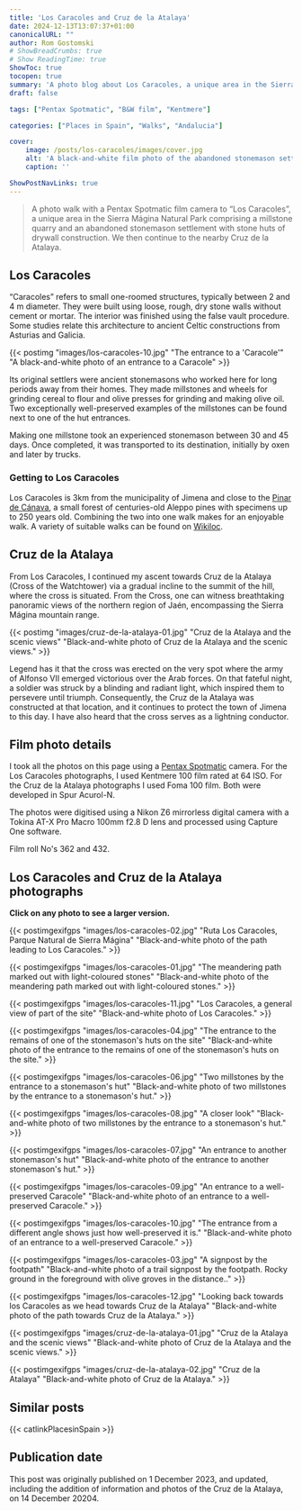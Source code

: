 ```yaml
---
title: 'Los Caracoles and Cruz de la Atalaya'
date: 2024-12-13T13:07:37+01:00
canonicalURL: ""
author: Rom Gostomski
# ShowBreadCrumbs: true
# Show ReadingTime: true
ShowToc: true
tocopen: true
summary: 'A photo blog about Los Caracoles, a unique area in the Sierra Mágina Natural Park, comprising a millstone quarry with an abandoned stonemason settlement and the nearby Cruz de la Atalaya.'
draft: false

tags: ["Pentax Spotmatic", "B&W film", "Kentmere"]

categories: ["Places in Spain", "Walks", "Andalucia"]

cover:
    image: /posts/los-caracoles/images/cover.jpg
    alt: 'A black-and-white film photo of the abandoned stonemason settlement at Los Caracoles'
    caption: ''

ShowPostNavLinks: true
---
```

> A photo walk with a Pentax Spotmatic film camera to “Los Caracoles”, a unique area in the Sierra Mágina Natural Park comprising a millstone quarry and an abandoned stonemason settlement with stone huts of drywall construction. We then continue to the nearby Cruz de la Atalaya.

## Los Caracoles

“Caracoles” refers to small one-roomed structures, typically between 2 and 4 m diameter. They were built using loose, rough, dry stone walls without cement or mortar. The interior was finished using the false vault procedure. Some studies relate this architecture to ancient Celtic constructions from Asturias and Galicia.

{{< postimg "images/los-caracoles-10.jpg" 
"The entrance to a 'Caracole'" 
"A black-and-white photo of an entrance to a Caracole" >}}

Its original settlers were ancient stonemasons who worked here for long periods away from their homes. They made millstones and wheels for grinding cereal to flour and olive presses for grinding and making olive oil. Two exceptionally well-preserved examples of the millstones can be found next to one of the hut entrances.

Making one millstone took an experienced stonemason between 30 and 45 days. Once completed, it was transported to its destination, initially by oxen and later by trucks.

### Getting to Los Caracoles

Los Caracoles is 3km from the municipality of Jimena and close to the [Pinar de Cánava](https://grainyphotos.com/posts/pinar-de-canavas/), a small forest of centuries-old Aleppo pines with specimens up to 250 years old. Combining the two into one walk makes for an enjoyable walk. A variety of suitable walks can be found on [Wikiloc](https://www.wikiloc.com/wikiloc/map.do?sw=-89.999%2C-179.999&ne=89.999%2C179.999&q=Los%20Caracoles%2C%20Sierra%20M%C3%A1gina&fitMapToTrails=1&page=1).

## Cruz de la Atalaya

From Los Caracoles, I continued my ascent towards Cruz de la Atalaya (Cross of the Watchtower) via a gradual incline to the summit of the hill, where the cross is situated. From the Cross, one can witness breathtaking panoramic views of the northern region of Jaén, encompassing the Sierra Mágina mountain range.

{{< postimg "images/cruz-de-la-atalaya-01.jpg" 
"Cruz de la Atalaya and the scenic views" 
"Black-and-white photo of Cruz de la Atalaya and the scenic views." >}}

Legend has it that the cross was erected on the very spot where the army of Alfonso VII emerged victorious over the Arab forces. On that fateful night, a soldier was struck by a blinding and radiant light, which inspired them to persevere until triumph. Consequently, the Cruz de la Atalaya was constructed at that location, and it continues to protect the town of Jimena to this day. I have also heard that the cross serves as a lightning conductor.


## Film photo details

I took all the photos on this page using a [Pentax Spotmatic](/gear/cameras/asahi-spotmatic/) camera. For the Los Caracoles photographs, I used Kentmere 100 film rated at 64 ISO. For the Cruz de la Atalaya photographs I used Foma 100 film. Both were developed in Spur Acurol-N.

The photos were digitised using a Nikon Z6 mirrorless digital camera with a Tokina AT-X Pro Macro 100mm f2.8 D lens and processed using Capture One software.

Film roll No's 362 and 432.

## Los Caracoles and Cruz de la Atalaya photographs

**Click on any photo to see a larger version.**

{{< postimgexifgps "images/los-caracoles-02.jpg" 
"Ruta Los Caracoles, Parque Natural de Sierra Mágina" 
"Black-and-white photo of the path leading to Los Caracoles." >}}

{{< postimgexifgps "images/los-caracoles-01.jpg" 
"The meandering path marked out with light-coloured stones" 
"Black-and-white photo of the meandering path marked out with light-coloured stones." >}}

{{< postimgexifgps "images/los-caracoles-11.jpg" 
"Los Caracoles, a general view of part of the site" 
"Black-and-white photo of Los Caracoles." >}}

{{< postimgexifgps "images/los-caracoles-04.jpg" 
"The entrance to the remains of one of the stonemason's huts on the site" 
"Black-and-white photo of the entrance to the remains of one of the stonemason's huts on the site." >}}

{{< postimgexifgps "images/los-caracoles-06.jpg" 
"Two millstones by the entrance to a stonemason's hut" 
"Black-and-white photo of two millstones by the entrance to a stonemason's hut." >}}

{{< postimgexifgps "images/los-caracoles-08.jpg" 
"A closer look" 
"Black-and-white photo of two millstones by the entrance to a stonemason's hut." >}}

{{< postimgexifgps "images/los-caracoles-07.jpg" 
"An entrance to another stonemason's hut" 
"Black-and-white photo of the entrance to another stonemason's hut." >}}

{{< postimgexifgps "images/los-caracoles-09.jpg" 
"An entrance to a well-preserved Caracole" 
"Black-and-white photo of an entrance to a well-preserved Caracole." >}}

{{< postimgexifgps "images/los-caracoles-10.jpg" 
"The entrance from a different angle shows just how well-preserved it is." 
"Black-and-white photo of an entrance to a well-preserved Caracole." >}}

{{< postimgexifgps "images/los-caracoles-03.jpg" 
"A signpost by the footpath" 
"Black-and-white photo of a trail signpost by the footpath. Rocky ground in the foreground with olive groves in the distance.." >}}

{{< postimgexifgps "images/los-caracoles-12.jpg" 
"Looking back towards los Caracoles as we head towards Cruz de la Atalaya" 
"Black-and-white photo of the path towards Cruz de la Atalaya." >}}

{{< postimgexifgps "images/cruz-de-la-atalaya-01.jpg" 
"Cruz de la Atalaya and the scenic views" 
"Black-and-white photo of Cruz de la Atalaya and the scenic views." >}}

{{< postimgexifgps "images/cruz-de-la-atalaya-02.jpg" 
"Cruz de la Atalaya" 
"Black-and-white photo of Cruz de la Atalaya." >}}

## Similar posts

{{< catlinkPlacesinSpain >}}

## Publication date

This post was originally published on 1 December 2023, and updated, including the addition of information and photos of the Cruz de la Atalaya, on 14 December 20204.
